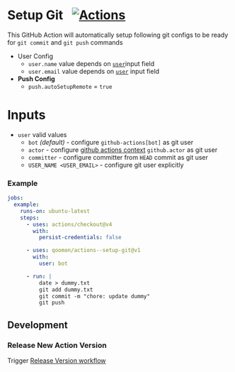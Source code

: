 # Setup Git &nbsp; [![Actions](https://img.shields.io/badge/qoomon-GitHub%20Actions-blue)](https://github.com/qoomon/actions)
This GitHub Action will automatically setup following git configs to be ready for `git commit` and `git push` commands
- User Config
  - `user.name` value depends on [`user`](#inputs)input field
  - `user.email` value depends on [`user`](#inputs) input field
- **Push Config**
  - `push.autoSetupRemote` = `true`

# Inputs
- `user` valid values
  - `bot` _(default)_ - configure `github-actions[bot]` as git user
  - `actor` - configure [github actions context](https://docs.github.com/en/actions/learn-github-actions/contexts#github-context) `github.actor` as git user
  - `committer` - configure committer from `HEAD` commit as git user
  - `USER_NAME <USER_EMAIL>` - configure git user explicitly

### Example
```yaml
jobs:
  example:
    runs-on: ubuntu-latest
    steps:
      - uses: actions/checkout@v4
        with: 
          persist-credentials: false

      - uses: qoomon/actions--setup-git@v1
        with:
          user: bot

      - run: |
          date > dummy.txt
          git add dummy.txt
          git commit -m "chore: update dummy"
          git push
```

## Development

### Release New Action Version

Trigger [Release Version workflow](/actions/workflows/action-release.yaml)
